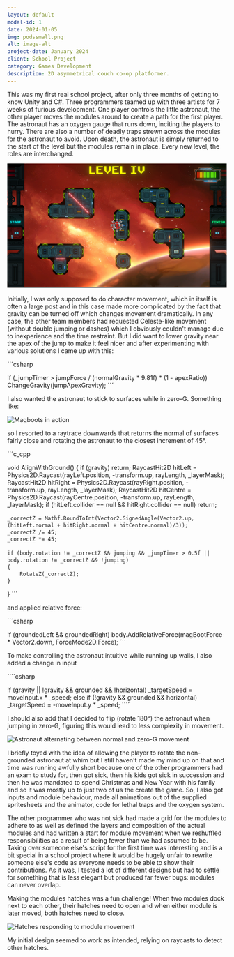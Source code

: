 ```yaml
---
layout: default
modal-id: 1
date: 2024-01-05
img: podssmall.png
alt: image-alt
project-date: January 2024
client: School Project
category: Games Development
description: 2D asymmetrical couch co-op platformer.
---
```


This was my first real school project, after only three months of getting to know Unity and C#. Three programmers teamed up
with three artists for 7 weeks of furious development. One player controls the little astronaut, the other player moves the modules
around to create a path for the first player. The astronaut has an oxygen gauge that runs down, inciting the players to hurry.
There are also a number of deadly traps strewn across the modules for the astronaut to avoid. Upon death, the astronaut is
simply returned to the start of the level but the modules remain in place. Every new level, the roles are interchanged.

![Full screenshot of 2-the-Pods](img/portfolio/Pods/Screenshot.png "Get to the pods!")

Initially, I was only supposed to do character movement, which in itself is often a large post and in this case made more
complicated by the fact that gravity can be turned off which changes movement dramatically. In any case, the other team
members had requested Celeste-like movement (without double jumping or dashes) which I obviously couldn't manage due to
inexperience and the time restraint. But I did want to lower gravity near the apex of the jump to make it feel nicer and
after experimenting with various solutions I came up with this:

´´´csharp

if (_jumpTimer > jumpForce / (normalGravity * 9.81f) * (1 - apexRatio)) ChangeGravity(jumpApexGravity);
´´´

I also wanted the astronaut to stick to surfaces while in zero-G. Something like:

![Magboots in action](img/portfolio/Pods/magboots.gif "Making Kubrick proud!")

so I resorted to a raytrace downwards that returns the normal of surfaces fairly close and rotating the astronaut to the
closest increment of 45&deg;.

´´´c_cpp

void AlignWithGround()
{
    if (gravity) return;
    RaycastHit2D hitLeft = Physics2D.Raycast(rayLeft.position, -transform.up, rayLength, _layerMask);
    RaycastHit2D hitRight = Physics2D.Raycast(rayRight.position, -transform.up, rayLength, _layerMask);
    RaycastHit2D hitCentre = Physics2D.Raycast(rayCentre.position, -transform.up, rayLength, _layerMask);
    if (hitLeft.collider == null && hitRight.collider == null) return;

    _correctZ = Mathf.RoundToInt(Vector2.SignedAngle(Vector2.up, (hitLeft.normal + hitRight.normal + hitCentre.normal)/3));
    _correctZ /= 45;
    _correctZ *= 45;
   
    if (body.rotation != _correctZ && jumping && _jumpTimer > 0.5f || body.rotation != _correctZ && !jumping)
    {
        RotateZ(_correctZ);
    }
}
´´´

and applied relative force:

´´´csharp

if (groundedLeft && groundedRight) body.AddRelativeForce(magBootForce * Vector2.down, ForceMode2D.Force);
´´´

To make controlling the astronaut intuitive while running up walls, I also added a change in input

´´´´csharp

 if (gravity || !gravity && grounded && !horizontal) _targetSpeed = moveInput.x * _speed;
else if (!gravity && grounded && horizontal) _targetSpeed = -moveInput.y * _speed;
´´´´

I should also add that I decided to flip (rotate 180&deg;) the astronaut when jumping in zero-G, figuring this would lead
to less complexity in movement.

![Astronaut alternating between normal and zero-G movement](img/portfolio/Pods/zerograv.gif "Gravity is toggled by the builder player.")

I briefly toyed with the idea of allowing the player to rotate the non-grounded astronaut
at whim but I still haven't made my mind up on that and time was running awfully short because one of the other
programmers had an exam to study for, then got sick, then his kids got sick in succession and then he was mandated to
spend Christmas and New Year with his family and so it was mostly up to just two of us the create the game. So, I also
got inputs and module behaviour, made all animations out of the supplied spritesheets and the animator, code for lethal
traps and the oxygen system.

The other programmer who was not sick had made a grid for the modules to adhere to as well as defined the layers and
composition of the actual modules and had written a start for module movement when we reshuffled responsibilities as a
result of being fewer than we had assumed to be. Taking over someone else's script for the first time was interesting
and is a bit special in a school project where it would be hugely unfair to rewrite someone else's code as everyone
needs to be able to show their contributions. As it was, I tested a lot of different designs but had to settle for
something that is less elegant but produced far fewer bugs: modules can never overlap.

Making the modules hatches was a fun challenge! When two modules dock next to each other, their hatches need to open
and when either module is later moved, both hatches need to close.

![Hatches responding to module movement](img/portfolio/Pods/hatches.gif "Not going to show you any bugs.")

My initial design seemed to work as intended, relying on raycasts to detect other hatches.